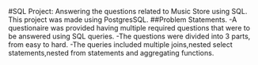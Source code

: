 #SQL Project: Answering the questions related to Music Store using SQL.
This project was made using PostgresSQL.
##Problem Statements.
-A questionaire was provided having multiple required questions that were to be answered using SQL queries.
-The questions were divided into 3 parts, from easy to hard.
-The queries included multiple joins,nested select statements,nested from statements and aggregating functions.

